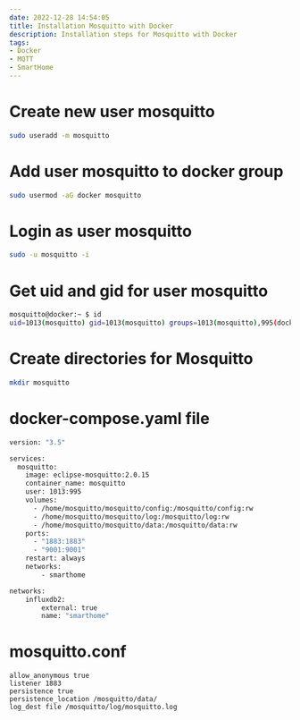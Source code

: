 ```yaml
---
date: 2022-12-28 14:54:05
title: Installation Mosquitto with Docker
description: Installation steps for Mosquitto with Docker
tags: 
- Docker
- MQTT
- SmartHome
---
```


# Create new user mosquitto

~~~bash
sudo useradd -m mosquitto
~~~

# Add user mosquitto to docker group

~~~bash
sudo usermod -aG docker mosquitto
~~~

# Login as user mosquitto

~~~bash
sudo -u mosquitto -i
~~~

# Get uid and gid for user mosquitto

~~~bash
mosquitto@docker:~ $ id
uid=1013(mosquitto) gid=1013(mosquitto) groups=1013(mosquitto),995(docker)
~~~

# Create directories for Mosquitto

~~~bash
mkdir mosquitto
~~~

# docker-compose.yaml file

~~~bash
version: "3.5"

services:
  mosquitto:
    image: eclipse-mosquitto:2.0.15
    container_name: mosquitto
    user: 1013:995
    volumes:
      - /home/mosquitto/mosquitto/config:/mosquitto/config:rw
      - /home/mosquitto/mosquitto/log:/mosquitto/log:rw
      - /home/mosquitto/mosquitto/data:/mosquitto/data:rw
    ports:
      - "1883:1883"
      - "9001:9001"
    restart: always
    networks:
        - smarthome

networks:
    influxdb2:
        external: true
        name: "smarthome"
~~~

# mosquitto.conf
~~~
allow_anonymous true
listener 1883
persistence true
persistence_location /mosquitto/data/
log_dest file /mosquitto/log/mosquitto.log
~~~
